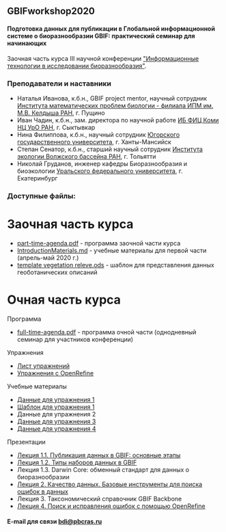 ## GBIFworkshop2020
#### Подготовка данных для публикации в Глобальной информационной системе о биоразнообразии GBIF: практический семинар для начинающих 
Заочная часть курса III научной конференции ["Информационные технологии в исследовании биоразнообразия"](https://insma.urfu.ru/conf/itbio).

### Преподаватели и наставники
* Наталья Иванова, к.б.н., GBIF project mentor, научный сотрудник [Института математических проблем биологии - филиала ИПМ им. М.В. Келдыша РАН](https://www.impb.ru/), г. Пущино
* Иван Чадин, к.б.н., зам. директора по научной работе [ИБ ФИЦ Коми НЦ УрО РАН](https://www.ib.komisc.ru/rus/), г. Сыктывкар
* Нина Филиппова, к.б.н., научный сотрудник [Югорского государственного университета](https://www.ugrasu.ru/), г. Ханты-Мансийск
* Степан Сенатор, к.б.н., старший научный сотрудник [Института экологии Волжского бассейна РАН](http://www.ievbras.ru/), г. Тольятти
* Николай Груданов, инженер кафедры Биоразнообразия и биоэкологии [Уральского федерального университета](https://urfu.ru/ru/), г. Екатеринбург

### Доступные файлы:

# Заочная часть курса
* [part-time-agenda.pdf](https://github.com/NatalyaDryomys/GBIFworkshop2020/blob/master/part-time-agenda.pdf) - программа заочной части курса
* [IntroductionMaterials.md](https://github.com/NatalyaDryomys/GBIFworkshop2020/blob/master/IntroductionMaterials.md) - учебные материалы для первой части (апрель-май 2020 г.)
* [template vegetation releve.ods](https://github.com/NatalyaDryomys/GBIFworkshop2020/blob/master/template%20vegetation%20releve.ods) - шаблон для представления данных геоботанических описаний

# Очная часть курса
Программа
* [full-time-agenda.pdf](https://github.com/NatalyaDryomys/GBIFworkshop2020/blob/master/WorkshopGBIF_Ekaterinburg2020.pdf) - программа очной части (однодневный семинар для участников конференции)

Упражнения
* [Лист упражнений](https://github.com/NatalyaDryomys/GBIFworkshop2020/blob/master/UseCase_RU.pdf)
* [Упражнения с OpenRefine](https://github.com/NatalyaDryomys/GBIFworkshop2020/blob/master/Data%20Cleaning%20OpenRefine%20Exercise.pdf)

Учебные материалы
* [Данные для упражнения 1](https://github.com/NatalyaDryomys/GBIFworkshop2020/blob/master/USE%20CASE%201%20TJ%20-%20Exercise%201%20Base%20Material.zip)
* [Шаблон для упражнения 1](https://github.com/NatalyaDryomys/GBIFworkshop2020/blob/master/TemplateHerbarium.xlsx)
* Данные для упражнения 2
* [Данные для упражнения 3](https://github.com/NatalyaDryomys/GBIFworkshop2020/blob/master/ChecklistHerbariumTJ.csv)
* [Данные для упражнения 4](https://github.com/NatalyaDryomys/GBIFworkshop2020/blob/master/Data_Cleaning_OpenRefine_DATA%20EXAMPLE_TJ.csv)

Презентации
* [Лекция 1.1. Публикация данных в GBIF: основные этапы](https://github.com/NatalyaDryomys/GBIFworkshop2020/blob/master/1.1%20-%20Data%20publishing%20Steps.pdf)
* [Лекция 1.2. Типы наборов данных в GBIF](https://github.com/NatalyaDryomys/GBIFworkshop2020/blob/master/1.2-GBIF%20DataTypes.pdf)
* Лекция 1.3. Darwin Core: обменный стандарт для данных о биоразнообразии
* [Лекция 2. Качество данных. Базовые инструменты для поиска ошибок в данных](https://github.com/NatalyaDryomys/GBIFworkshop2020/blob/master/2-DataCleaning.pdf)
* Лекция 3. Таксономический справочник GBIF Backbone
* [Лекция 4. Поиск и исправления ошибок с помощью OpenRefine](https://github.com/NatalyaDryomys/GBIFworkshop2020/blob/master/4-Data-cleaning-OpenRefine.pdf)


#### E-mail для связи bdi@pbcras.ru
